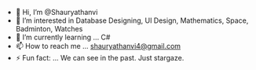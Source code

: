 - 👋 Hi, I’m @Shauryathanvi
- 👀 I’m interested in Database Designing, UI Design, Mathematics, Space, Badminton, Watches
- 🌱 I’m currently learning ... C# 
- 📫 How to reach me ... shauryathanvi4@gmail.com
- ⚡ Fun fact: ... We can see in the past. Just stargaze. 

<!---
Shauryathanvi/Shauryathanvi is a ✨ special ✨ repository because its `README.md` (this file) appears on your GitHub profile.
You can click the Preview link to take a look at your changes.
--->
